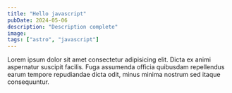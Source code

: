 ```yaml
---
title: "Hello javascript"
pubDate: 2024-05-06
description: "Description complete"
image: 
tags: ["astro", "javascript"]
---
```


Lorem ipsum dolor sit amet consectetur adipisicing elit. Dicta ex animi aspernatur suscipit facilis. Fuga assumenda officia quibusdam repellendus earum tempore repudiandae dicta odit, minus minima nostrum sed itaque consequuntur.